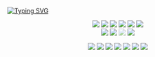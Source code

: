 <a href="https://git.io/typing-svg"><img src="https://readme-typing-svg.herokuapp.com?font=Fira+Code&pause=1000&center=true&vCenter=true&width=435&lines=Hi%2C+I'm+Reza...;A+developer+who+is+always+learning.;currently+I+am+learning+Next.js" alt="Typing SVG" /></a>


<p>
<div align="center">
  <img src="https://img.shields.io/badge/HTML5-F26624.svg?style=for-the-badge&logo=html5&logoColor=white">
  <img src="https://img.shields.io/badge/CSS-2465F1.svg?style=for-the-badge&logo=CSS3&logoColor=white">
  <img src="https://img.shields.io/badge/Sass-CC6699.svg?style=for-the-badge&logo=sass&logoColor=white">
  <img src="https://img.shields.io/badge/Tailwind CSS-38B2AC.svg?style=for-the-badge&logo=tailwind-css&logoColor=white">
  <img src="https://img.shields.io/badge/Bootstrap-7952B3.svg?style=for-the-badge&logo=bootstrap&logoColor=white">
  <img src="https://img.shields.io/badge/CSS-2465F1.svg?style=for-the-badge&logo=CSS3&logoColor=white">
  <div align="center">
    <img src="https://img.shields.io/badge/JavaScript-000000.svg?style=for-the-badge&logo=javascript&logoColor=F7E017">
    <img src="https://img.shields.io/badge/React-61DAFB.svg?style=for-the-badge&logo=react&logoColor=white">
    <img style="opacity:0.5" id="nextjs-badge" src="https://img.shields.io/badge/Next.js-000000.svg?style=for-the-badge&logo=next.js&logoColor=white">
    <img src="https://img.shields.io/badge/TypeScript-3178C6.svg?style=for-the-badge&logo=typescript&logoColor=white">
</div>
</div>
</p>

<p>
<div align="center">
  <img src="https://img.shields.io/badge/adobephotoshop-%2331A8FF.svg?style=for-the-badge&logo=adobephotoshop&logoColor=white">
  <img src="https://img.shields.io/badge/Postman-FF6C37?style=for-the-badge&logo=postman&logoColor=white">
  <img src="https://img.shields.io/badge/Vite-646CFF.svg?style=for-the-badge&logo=vite&logoColor=white">
  <img src="https://img.shields.io/badge/NPM-CB3837.svg?style=for-the-badge&logo=npm&logoColor=white">
  <img src="https://img.shields.io/badge/Yarn-2C8EBB.svg?style=for-the-badge&logo=yarn&logoColor=white">
  <img src="https://img.shields.io/badge/Git-F05032.svg?style=for-the-badge&logo=git&logoColor=white">
  <img src="https://img.shields.io/badge/GitHub-181717.svg?style=for-the-badge&logo=github&logoColor=white">
</div>
</p>
